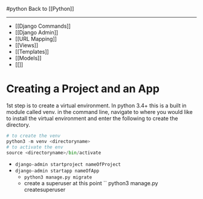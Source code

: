 #python
Back to [[Python]]
***
- [[Django Commands]]
- [[Django Admin]]
- [[URL Mapping]]
-  [[Views]]
- [[Templates]]
- [[Models]]
- [[]]

# Creating a Project and an App
1st step is to create a virtual environment. In python 3.4+ this is a built in module called venv. in the command line, navigate to where you would like to install the virtual environment and enter the following to create the directory.
```python
# to create the venv
python3 -m venv <directoryname>
# to activate the env
source <directoryname>/bin/activate
```

- ``django-admin startproject nameOfProject`` 
- ``django-admin startapp nameOfApp`` 
	- ``python3 manage.py migrate ``
	- create a superuser at this point `` python3 manage.py createsuperuser
